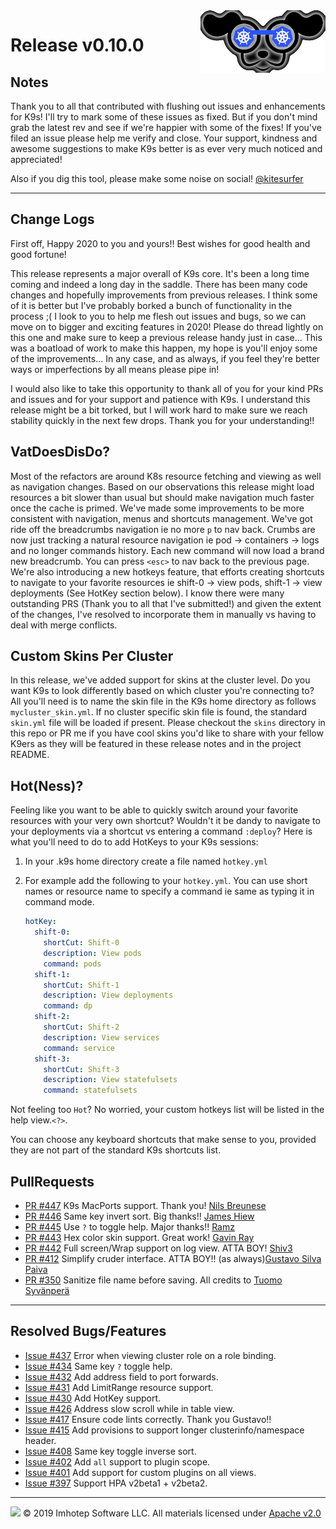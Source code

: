 <img src="https://raw.githubusercontent.com/derailed/k9s/master/assets/k9s_small.png" align="right" width="200" height="auto"/>

# Release v0.10.0

## Notes

Thank you to all that contributed with flushing out issues and enhancements for K9s! I'll try to mark some of these issues as fixed. But if you don't mind grab the latest rev and see if we're happier with some of the fixes! If you've filed an issue please help me verify and close. Your support, kindness and awesome suggestions to make K9s better is as ever very much noticed and appreciated!

Also if you dig this tool, please make some noise on social! [@kitesurfer](https://twitter.com/kitesurfer)

---

## Change Logs

First off, Happy 2020 to you and yours!! Best wishes for good health and good fortune!

This release represents a major overall of K9s core. It's been a long time coming and indeed a long day in the saddle. There has been many code changes and hopefully improvements from previous releases. I think some of it is better but I've probably borked a bunch of functionality in the process ;( I look to you to help me flesh out issues and bugs, so we can move on to bigger and exciting features in 2020! Please do thread lightly on this one and make sure to keep a previous release handy just in case... This was a boatload of work to make this happen, my hope is you'll enjoy some of the improvements... In any case, and as always, if you feel they're better ways or imperfections by all means please pipe in!

I would also like to take this opportunity to thank all of you for your kind PRs and issues and for your support and patience with K9s. I understand this release might be a bit torked, but I will work hard to make sure we reach stability quickly in the next few drops. Thank you for your understanding!!

## VatDoesDisDo?

Most of the refactors are around K8s resource fetching and viewing as well as navigation changes. Based on our observations this release might load resources a bit slower than usual but should make navigation much faster once the cache is primed. We've made some improvements to be more consistent with navigation, menus and shortcuts management. We've got ride off the breadcrumbs navigation ie no more `p` to nav back. Crumbs are now just tracking a natural resource navigation ie pod -> containers -> logs and no longer commands history. Each new command will now load a brand new breadcrumb. You can press `<esc>` to nav back to the previous page. We're also introducing a new hotkeys feature, that efforts creating shortcuts to navigate to your favorite resources ie shift-0 -> view pods, shift-1 -> view deployments (See HotKey section below). I know there were many outstanding PRS (Thank you to all that I've submitted!) and given the extent of the changes, I've resolved to incorporate them in manually vs having to deal with merge conflicts.

## Custom Skins Per Cluster

In this release, we've added support for skins at the cluster level. Do you want K9s to look differently based on which cluster you're connecting to? All you'll need is to name the skin file in the K9s home directory as follows `mycluster_skin.yml`. If no cluster specific skin file is found, the standard `skin.yml` file will be loaded if present. Please checkout the `skins` directory in this repo or PR me if you have cool skins you'd like to share with your fellow K9ers as they will be featured in these release notes and in the project README.

## Hot(Ness)?

Feeling like you want to be able to quickly switch around your favorite resources with your very own shortcut? Wouldn't it be dandy to navigate to your deployments via a shortcut vs entering a command `:deploy`? Here is what you'll need to do to add HotKeys to your K9s sessions:

1. In your .k9s home directory create a file named `hotkey.yml`
2. For example add the following to your `hotkey.yml`. You can use short names or resource name to specify a command ie same as typing it in command mode.

      ```yaml
      hotKey:
        shift-0:
          shortCut: Shift-0
          description: View pods
          command: pods
        shift-1:
          shortCut: Shift-1
          description: View deployments
          command: dp
        shift-2:
          shortCut: Shift-2
          description: View services
          command: service
        shift-3:
          shortCut: Shift-3
          description: View statefulsets
          command: statefulsets
      ```

 Not feeling too `Hot`? No worried, your custom hotkeys list will be listed in the help view.`<?>`.

 You can choose any keyboard shortcuts that make sense to you, provided they are not part of the standard K9s shortcuts list.

## PullRequests

* [PR #447](https://github.com/kswapd/k10s/pull/447) K9s MacPorts support. Thank you! [Nils Breunese](https://github.com/breun)
* [PR #446](https://github.com/kswapd/k10s/pull/446) Same key invert sort. Big thanks!! [James Hiew](https://github.com/jameshiew)
* [PR #445](https://github.com/kswapd/k10s/pull/445) Use `?` to toggle help. Major thanks!! [Ramz](https://github.com/ageekymonk)
* [PR #443](https://github.com/kswapd/k10s/pull/443) Hex color skin support. Great work! [Gavin Ray](https://github.com/gavinray97)
* [PR #442](https://github.com/kswapd/k10s/pull/442) Full screen/Wrap support on log view. ATTA BOY! [Shiv3](https://github.com/shiv3)
* [PR #412](https://github.com/kswapd/k10s/pull/412) Simplify cruder interface. ATTA BOY!! (as always)[Gustavo Silva Paiva](https://github.com/paivagustavo)
* [PR #350](https://github.com/kswapd/k10s/pull/350) Sanitize file name before saving. All credits to [Tuomo Syvänperä](https://github.com/syvanpera)

---

## Resolved Bugs/Features

* [Issue #437](https://github.com/kswapd/k10s/issues/437) Error when viewing cluster role on a role binding.
* [Issue #434](https://github.com/kswapd/k10s/issues/434) Same key `?` toggle help.
* [Issue #432](https://github.com/kswapd/k10s/issues/432) Add address field to port forwards.
* [Issue #431](https://github.com/kswapd/k10s/issues/431) Add LimitRange resource support.
* [Issue #430](https://github.com/kswapd/k10s/issues/430) Add HotKey support.
* [Issue #426](https://github.com/kswapd/k10s/issues/426) Address slow scroll while in table view.
* [Issue #417](https://github.com/kswapd/k10s/issues/417) Ensure code lints correctly. Thank you Gustavo!!
* [Issue #415](https://github.com/kswapd/k10s/issues/415) Add provisions to support longer clusterinfo/namespace header.
* [Issue #408](https://github.com/kswapd/k10s/issues/408) Same key toggle inverse sort.
* [Issue #402](https://github.com/kswapd/k10s/issues/402) Add `all` support to plugin scope.
* [Issue #401](https://github.com/kswapd/k10s/issues/401) Add support for custom plugins on all views.
* [Issue #397](https://github.com/kswapd/k10s/issues/397) Support HPA v2beta1 + v2beta2.

---

<img src="https://raw.githubusercontent.com/derailed/k9s/master/assets/imhotep_logo.png" width="32" height="auto"/> © 2019 Imhotep Software LLC. All materials licensed under [Apache v2.0](http://www.apache.org/licenses/LICENSE-2.0)
